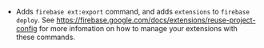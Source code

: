 - Adds `firebase ext:export` command, and adds `extensions` to `firebase deploy`. See https://firebase.google.com/docs/extensions/reuse-project-config for more infomation on how to manage your extensions with these commands.
